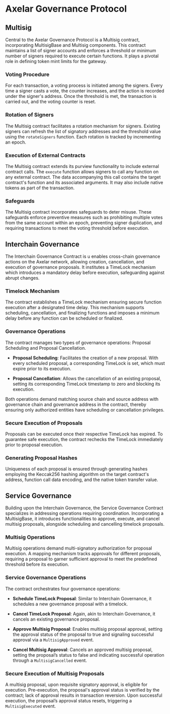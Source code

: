 # Axelar Governance Protocol

## Multisig
Central to the Axelar Governance Protocol is a Multisig contract, incorporating MultisigBase and Multisig components. This contract maintains a list of signer accounts and enforces a threshold or minimum number of signers required to execute certain functions. It plays a pivotal role in defining token mint limits for the gateway.

### Voting Procedure
For each transaction, a voting process is initiated among the signers. Every time a signer casts a vote, the counter increases, and the action is recorded under the signer's address. Once the threshold is met, the transaction is carried out, and the voting counter is reset.

### Rotation of Signers
The Multisig contract facilitates a rotation mechanism for signers. Existing signers can refresh the list of signatory addresses and the threshold value using the `rotateSigners` function. Each rotation is tracked by incrementing an epoch.

### Execution of External Contracts
The Multisig contract extends its purview functionality to include external contract calls. The `execute` function allows signers to call any function on any external contract. The data accompanying this call contains the target contract's function and its associated arguments. It may also include native tokens as part of the transaction.

### Safeguards
The Multisig contract incorporates safeguards to deter misuse. These safeguards enforce preventive measures such as prohibiting multiple votes from the same account within an epoch, preventing signer duplication, and requiring transactions to meet the voting threshold before execution.

## Interchain Governance

The Interchain Governance Contract is u enables cross-chain governance actions on the Axelar network, allowing creation, cancellation, and execution of governance proposals. It institutes a TimeLock mechanism which introduces a mandatory delay before execution, safeguarding against abrupt changes.

### Timelock Mechanism
The contract establishes a TimeLock mechanism ensuring secure function execution after a designated time delay. This mechanism supports scheduling, cancellation, and finalizing functions and imposes a minimum delay before any function can be scheduled or finalized.

### Governance Operations
The contract manages two types of governance operations: Proposal Scheduling and Proposal Cancellation.

- **Proposal Scheduling**: Facilitates the creation of a new proposal. With every scheduled proposal, a corresponding TimeLock is set, which must expire prior to its execution.

- **Proposal Cancellation**: Allows the cancellation of an existing proposal, setting its corresponding TimeLock timestamp to zero and blocking its execution.

Both operations demand matching source chain and source address with governance chain and governance address in the contract, thereby ensuring only authorized entities have scheduling or cancellation privileges.

### Secure Execution of Proposals
Proposals can be executed once their respective TimeLock has expired. To guarantee safe execution, the contract rechecks the TimeLock immediately prior to proposal execution.

### Generating Proposal Hashes
Uniqueness of each proposal is ensured through generating hashes employing the Keccak256 hashing algorithm on the target contract's address, function call data encoding, and the native token transfer value.

## Service Governance

Building upon the Interchain Governance, the Service Governance Contract specializes in addressing operations requiring coordination. Incorporating a MultisigBase, it introduces functionalities to approve, execute, and cancel multisig proposals, alongside scheduling and cancelling timelock proposals.

### Multisig Operations
Multisig operations demand multi-signatory authorization for proposal execution. A mapping mechanism tracks approvals for different proposals, requiring a proposal to garner sufficient approval to meet the predefined threshold before its execution.

### Service Governance Operations
The contract orchestrates four governance operations:

- **Schedule TimeLock Proposal**: Similar to Interchain Governance, it schedules a new governance proposal with a timelock.

- **Cancel TimeLock Proposal**: Again, akin to Interchain Governance, it cancels an existing governance proposal.

- **Approve Multisig Proposal**: Enables multisig proposal approval, setting the approval status of the proposal to true and signaling successful approval via a `MultisigApproved` event.

- **Cancel Multisig Approval**: Cancels an approved multisig proposal, setting the proposal’s status to false and indicating successful operation through a `MultisigCancelled` event.

### Secure Execution of Multisig Proposals
A multisig proposal, upon requisite signatory approval, is eligible for execution. Pre-execution, the proposal's approval status is verified by the contract; lack of approval results in transaction reversion. Upon successful execution, the proposal’s approval status resets, triggering a `MultisigExecuted` event.
